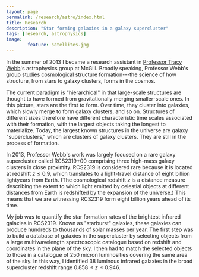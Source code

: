 ```yaml
---
layout: page
permalink: /research/astro/index.html
title: Research
description: "Star forming galaxies in a galaxy supercluster"
tags: [research, astrophysics]
image: 
        feature: satellites.jpg
---
```


In the summer of 2013 I became a research assistant in [Professor Tracy Webb](http://www.physics.mcgill.ca/~webb/)'s astrophysics group at McGill. Broadly speaking, Professor Webb's group studies cosmological structure formation---the science of how structure, from stars to galaxy clusters, forms in the cosmos. 

The current paradigm is "hierarchical" in that large-scale structures are thought to have formed from gravitationally merging smaller-scale ones. In this picture, stars are the first to form. Over time, they cluster into galaxies, which slowly merge to form galaxy clusters, and so on. Structures of different sizes therefore have different characteristic time scales associated with their formation, with the largest objects taking the longest to materialize. Today, the largest known structures in the universe are galaxy "superclusters," which are clusters of galaxy clusters. They are still in the process of formation.

In 2013, Professor Webb's work was largely focused on a rare galaxy supercluster called RCS2319+00 comprising three high-mass galaxy clusters in close proximity. RCS2319 is considered rare because it is located at redshift $z \leq 0.9$, which translates to a light-travel distance of eight billion lightyears from Earth. (The cosmological redshift $z$ is a distance measure describing the extent to which light emitted by celestial objects at different distances from Earth is redshifted by the expansion of the universe.) This means that we are witnessing RCS2319 form eight billion years ahead of its time.

My job was to quantify the star formation rates of the brightest infrared galaxies in RCS2319. Known as "starburst" galaxies, these galaxies can produce hundreds to thousands of solar masses per year. The first step was to build a database of galaxies in the supercluster by selecting objects from a large multiwavelength spectroscopic catalogue based on redshift and coordinates in the plane of the sky. I then had to match the selected objects to those in a catalogue of 250 micron luminosities covering the same area of the sky. In this way, I identified 38 luminous infrared galaxies in the broad supercluster redshift range $0.858 \leq z \leq 0.946$.


